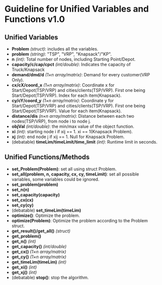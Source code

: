 # Guideline for Unified Variables and Functions v1.0

## Unified Variables
* **Problem** *(struct)*: includes all the variables.
* **problem** *(string)*: "TSP", "VRP", "Knapsack"/"KP".
*  **n** *(int)*: Total number of nodes, including Starting Point/Depot.
*  **capacity/c/cap/cpct** *(int/double)*: Indicates the capacity of Truck/Knapsack
*  **demand/dmd/d** *(1×n array/matrix)*: Demand for every customer(VRP Only).
* **cx/cX/coord_x** *(1×n array/matrix)*: Coordinate x for Start/Depot(TSP/VRP) and cities/clients(TSP/VRP). First one being Start/Depot(TSP/VRP). Index for each item(Knapsack).
* **cy/cY/coord_y** *(1×n array/matrix)*: Coordinate y for Start/Depot(TSP/VRP) and cities/clients(TSP/VRP). First one being Start/Depot(TSP/VRP). Value for each item(Knapsack).
* **distance/dis** *(n×n array/matrix)*: Distance between each two nodes(TSP/VRP), from node i to node j.
* **objVal** *(int/double)*: the min/max value of the object function.
* **xi** *(int)*: starting node i if xij == 1. xi == 1(Knapsack Problem).
* **xj** *(int)*: end node j if xij == 1. Null for Knapsack Problem.
* (debatable) **timeLim/timeLimit/time_limit** *(int)*: Runtime limit in seconds.

## Unified Functions/Methods
* **set_Problem(Problem)**: set all using struct Problem.
* **set_all(problem, n, capacity, cx, cy, timeLimit)**: set all possible variables, some variables could be ignored.
* **set_problem(problem)**
* **set_n(n)** 
* **set_capacity(capacity)** 
* **set_cx(cx)** 
* **set_cy(cy)** 
* (debatable) **set_timeLim(timeLim)** 
* **optimize()**: Optimize the problem.
* **optimize(Problem)**: Optimize the problem according to the Problem struct.
* **get_result()/get_all()** *(struct)*
* **get_problem()**
* **get_n()** *(int)*
* **get_capacity()** *(int/double)*
* **get_cx()** *(1×n array/matrix)*
* **get_cy()** *(1×n array/matrix)*
* **get_timeLim(timeLim)** *(int)*
* **get_xi()** *(int)*
* **get_xj()** *(int)*
* (debatable) **stop()**: stop the algorithm.